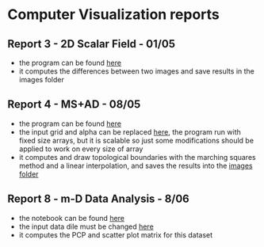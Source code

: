 # Computer Visualization reports
## Report 3 - 2D Scalar Field - 01/05
- the program can be found [here](./exec/rep3.cpp)
- it computes the differences between two images and save results in the images folder
## Report 4 - MS+AD - 08/05
- the program can be found [here](./exec/rep4.cpp)
- the input grid and alpha can be replaced [here](exec/rep4.cpp#L335), the program run with fixed size arrays, but it is scalable so just some modifications should be applied to work on every size of array
- it computes and draw topological boundaries with the marching squares method and a linear interpolation, and saves the results into the [images folder](/images/4/results/)
## Report 8 - m-D Data Analysis - 8/06
- the notebook can be found [here](./exec/rep8.ipynb)
- the input data dile must be changed [here](exec/rep8.ipynb)
- it computes the PCP and scatter plot matrix for this dataset